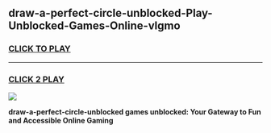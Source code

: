 
## draw-a-perfect-circle-unblocked-Play-Unblocked-Games-Online-vlgmo
<h3>
<a href="https://premium76.site?title=draw-a-perfect-circle-unblocked&ref=25A">CLICK TO PLAY</a></h3>
<hr>

<h3>
<a href="https://premium76.site?title=draw-a-perfect-circle-unblocked&ref=25A">CLICK 2 PLAY</a>
  
</h3>

<a href="https://premium76.site?title=draw-a-perfect-circle-unblocked&ref=25A"><img src="https://clearcache.store/games.png"></a>


**draw-a-perfect-circle-unblocked games unblocked: Your Gateway to Fun and Accessible Online Gaming**
